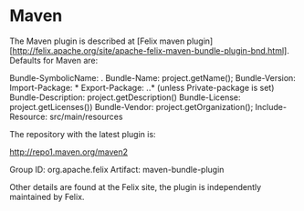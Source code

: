 # Maven
The Maven plugin is described at [Felix maven plugin][http://felix.apache.org/site/apache-felix-maven-bundle-plugin-bnd.html]. Defaults for Maven are:

 Bundle-SymbolicName: <groupId>.<artifactId>
 Bundle-Name:         project.getName();
 Bundle-Version:      <version>
 Import-Package:      *
 Export-Package:      <groupId>.<artifactId>.* (unless Private-package is set)
 Bundle-Description:  project.getDescription()
 Bundle-License:      project.getLicenses())
 Bundle-Vendor:       project.getOrganization();
 Include-Resource:    src/main/resources

The repository with the latest plugin is:

  http://repo1.maven.org/maven2

  Group ID: org.apache.felix
  Artifact: maven-bundle-plugin

Other details are found at the Felix site, the plugin is independently maintained by Felix.

